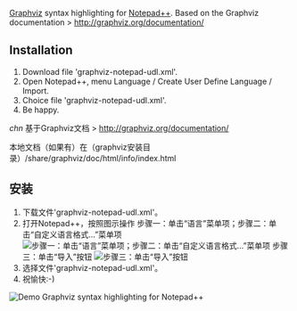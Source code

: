 [Graphviz](http://graphviz.org) syntax highlighting for [Notepad++](http://notepad-plus-plus.org).
Based on the Graphviz documentation > http://graphviz.org/documentation/


## Installation

1. Download file 'graphviz-notepad-udl.xml'.
2. Open Notepad++, menu Language / Create User Define Language / Import.
3. Choice file 'graphviz-notepad-udl.xml'.
4. Be happy.




_chn_
基于Graphviz文档 > http://graphviz.org/documentation/

本地文档（如果有）在（graphviz安装目录）/share/graphviz/doc/html/info/index.html


## 安装
1. 下载文件'graphviz-notepad-udl.xml'。
2. 打开Notepad++，按照图示操作
步骤一：单击“语言”菜单项；步骤二：单击“自定义语言格式...”菜单项
![步骤一：单击“语言”菜单项；步骤二：单击“自定义语言格式...”菜单项](https://raw.github.com/jingkaimori/graphviz-syntax-highlighting/master/doc/import_step1.png)
步骤三：单击“导入”按钮
![步骤三：单击“导入”按钮](https://raw.github.com/jingkaimori/graphviz-syntax-highlighting/master/doc/import_step2.png)
3. 选择文件'graphviz-notepad-udl.xml'。
4. 祝愉快:-)


![Demo Graphviz syntax highlighting for Notepad++](https://raw.github.com/jingkaimori/graphviz-syntax-highlighting/master/doc/demo.png)

